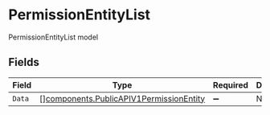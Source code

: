 # PermissionEntityList

PermissionEntityList model


## Fields

| Field                                                                                              | Type                                                                                               | Required                                                                                           | Description                                                                                        |
| -------------------------------------------------------------------------------------------------- | -------------------------------------------------------------------------------------------------- | -------------------------------------------------------------------------------------------------- | -------------------------------------------------------------------------------------------------- |
| `Data`                                                                                             | [][components.PublicAPIV1PermissionEntity](../../models/components/publicapiv1permissionentity.md) | :heavy_minus_sign:                                                                                 | N/A                                                                                                |